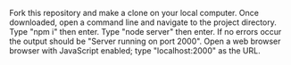 Fork this repository and make a clone on your local computer.
Once downloaded, open a command line and navigate to the project directory.
Type "npm i" then enter.
Type "node server" then enter.
If no errors occur the output should be "Server running on port 2000".
Open a web browser browser with JavaScript enabled; type "localhost:2000" as the URL.
